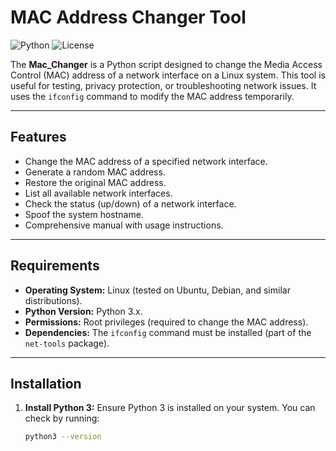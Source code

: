 # MAC Address Changer Tool

![Python](https://img.shields.io/badge/Python-3.x-blue)
![License](https://img.shields.io/badge/License-MIT-green)

The **Mac_Changer** is a Python script designed to change the Media Access Control (MAC) address of a network interface on a Linux system. This tool is useful for testing, privacy protection, or troubleshooting network issues. It uses the `ifconfig` command to modify the MAC address temporarily.

---

## Features

- Change the MAC address of a specified network interface.
- Generate a random MAC address.
- Restore the original MAC address.
- List all available network interfaces.
- Check the status (up/down) of a network interface.
- Spoof the system hostname.
- Comprehensive manual with usage instructions.

---

## Requirements

- **Operating System:** Linux (tested on Ubuntu, Debian, and similar distributions).
- **Python Version:** Python 3.x.
- **Permissions:** Root privileges (required to change the MAC address).
- **Dependencies:** The `ifconfig` command must be installed (part of the `net-tools` package).

---

## Installation

1. **Install Python 3:**
   Ensure Python 3 is installed on your system. You can check by running:
   ```bash
   python3 --version